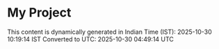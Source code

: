 # My Project

This content is dynamically generated in Indian Time (IST): 2025-10-30 10:19:14 IST
Converted to UTC: 2025-10-30 04:49:14 UTC
